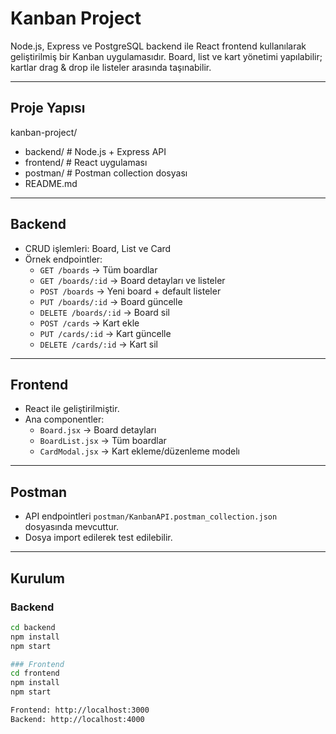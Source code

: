 
# Kanban Project

Node.js, Express ve PostgreSQL backend ile React frontend kullanılarak geliştirilmiş bir Kanban uygulamasıdır. Board, list ve kart yönetimi yapılabilir; kartlar drag & drop ile listeler arasında taşınabilir.

---

## Proje Yapısı

kanban-project/
- backend/ # Node.js + Express API
- frontend/ # React uygulaması
- postman/ # Postman collection dosyası
- README.md


---

## Backend

- CRUD işlemleri: Board, List ve Card
- Örnek endpointler:
  - `GET /boards` → Tüm boardlar
  - `GET /boards/:id` → Board detayları ve listeler
  - `POST /boards` → Yeni board + default listeler
  - `PUT /boards/:id` → Board güncelle
  - `DELETE /boards/:id` → Board sil
  - `POST /cards` → Kart ekle
  - `PUT /cards/:id` → Kart güncelle
  - `DELETE /cards/:id` → Kart sil

---

## Frontend

- React ile geliştirilmiştir.
- Ana componentler:
  - `Board.jsx` → Board detayları
  - `BoardList.jsx` → Tüm boardlar
  - `CardModal.jsx` → Kart ekleme/düzenleme modelı

---

## Postman

- API endpointleri `postman/KanbanAPI.postman_collection.json` dosyasında mevcuttur.
- Dosya import edilerek test edilebilir.

---

## Kurulum

### Backend
```bash
cd backend
npm install
npm start

### Frontend
cd frontend
npm install
npm start

Frontend: http://localhost:3000
Backend: http://localhost:4000


